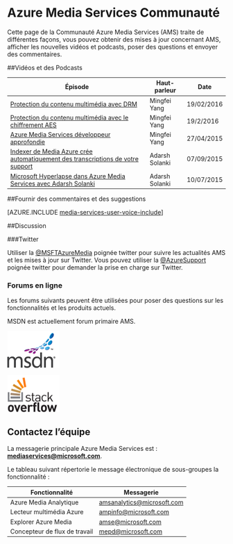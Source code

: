<properties
    pageTitle="Présentation de la Communauté des Services Azure Media | Microsoft Azure"
    description="Cette page de la Communauté Azure Media Services (AMS) traite de différentes façons, vous pouvez obtenir des mises à jour concernant AMS, voir nouvelles vidéos et podcasts, poser des questions et envoyer des commentaires. "
    services="media-services"
    documentationCenter=""
    authors="juliako"
    manager="erikre"
    editor=""/>

<tags
    ms.service="media-services"
    ms.workload="media"
    ms.tgt_pltfrm="na"
    ms.devlang="dotnet"
    ms.topic="article"
    ms.date="09/26/2016"  
    ms.author="juliako"/>

# <a name="azure-media-services-community"></a>Azure Media Services Communauté  

Cette page de la Communauté Azure Media Services (AMS) traite de différentes façons, vous pouvez obtenir des mises à jour concernant AMS, afficher les nouvelles vidéos et podcasts, poser des questions et envoyer des commentaires.   

##<a name="videos-and-podcasts"></a>Vidéos et des Podcasts

Épisode|Haut-parleur|Date
---|---|---
[Protection du contenu multimédia avec DRM](https://azure.microsoft.com/documentation/videos/azurefridayprotectingyourmediacontentdrm/)|Mingfei Yang|19/02/2016
[Protection du contenu multimédia avec le chiffrement AES](https://azure.microsoft.com/documentation/videos/azure-media-services-protecting-your-media-content-with-aes-encryption/)|Mingfei Yang|19/2/2016
[Azure Media Services développeur approfondie](https://azure.microsoft.com/documentation/videos/build-2015-azure-media-services-developer-deep-dive/)|Mingfei Yang|27/04/2015
[Indexer de Media Azure crée automatiquement des transcriptions de votre support](https://azure.microsoft.com/documentation/videos/azure-media-indexer-autoatically-creates-transcripts-for-your-media-with-adarsh-solanki/)|Adarsh Solanki|07/09/2015
[Microsoft Hyperlapse dans Azure Media Services avec Adarsh Solanki](https://azure.microsoft.com/documentation/videos/microsoft-hyperlapse-in-azure-media-services-with-adarsh-solanki/)|Adarsh Solanki|10/07/2015

##<a name="provide-feedback-and-make-suggestions"></a>Fournir des commentaires et des suggestions

[AZURE.INCLUDE [media-services-user-voice-include](../../includes/media-services-user-voice-include.md)]

##<a name="discussion"></a>Discussion

###<a name="twitter"></a>Twitter

Utiliser la [@MSFTAzureMedia](https://twitter.com/MSFTAzureMedia) poignée twitter pour suivre les actualités AMS et les mises à jour sur Twitter. Vous pouvez utiliser la [@AzureSupport](https://twitter.com/azuresupport) poignée twitter pour demander la prise en charge sur Twitter.  
 
### <a name="online-forums"></a>Forums en ligne

Les forums suivants peuvent être utilisées pour poser des questions sur les fonctionnalités et les produits actuels.

MSDN est actuellement forum primaire AMS.

[![MSDN](./media/media-services-community/msdn.png)](https://social.msdn.microsoft.com/forums/azure/home?forum=MediaServices) 

[![StackOverflow](./media/media-services-community/stack-overflow.png)](http://stackoverflow.com/questions/tagged/azure-media-services) 

## <a name="contact-the-team"></a>Contactez l’équipe

La messagerie principale Azure Media Services est : **mediaservices@microsoft.com**.

Le tableau suivant répertorie le message électronique de sous-groupes la fonctionnalité :

Fonctionnalité|Messagerie
---|---
Azure Media Analytique|amsanalytics@microsoft.com
Lecteur multimédia Azure|ampinfo@microsoft.com 
Explorer Azure Media|amse@microsoft.com
Concepteur de flux de travail|mepd@microsoft.com
